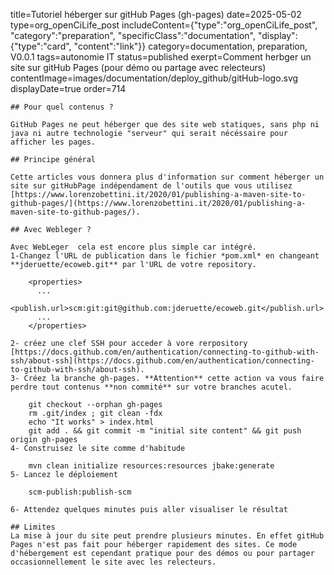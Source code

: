 title=Tutoriel héberger sur gitHub Pages (gh-pages)
date=2025-05-02
type=org_openCiLife_post
includeContent={"type":"org_openCiLife_post", "category":"preparation", "specificClass":"documentation", "display":{"type":"card", "content":"link"}}
category=documentation, preparation, V0.0.1
tags=autonomie IT
status=published
exerpt=Comment herbger un site sur gitHub Pages (pour démo ou partage avec relecteurs)
contentImage=images/documentation/deploy_github/gitHub-logo.svg
displayDate=true
order=714
~~~~~~
## Pour quel contenus ? 

GitHub Pages ne peut héberger que des site web statiques, sans php ni java ni autre technologie "serveur" qui serait nécéssaire pour afficher les pages.

## Principe général

Cette articles vous donnera plus d'information sur comment héberger un site sur gitHubPage indépendament de l'outils que vous utilisez [https://www.lorenzobettini.it/2020/01/publishing-a-maven-site-to-github-pages/](https://www.lorenzobettini.it/2020/01/publishing-a-maven-site-to-github-pages/).

## Avec Webleger ?

Avec WebLeger  cela est encore plus simple car intégré.
1-Changez l'URL de publication dans le fichier *pom.xml* en changeant **jderuette/ecoweb.git** par l'URL de votre repository.

    <properties>
      ...
      <publish.url>scm:git:git@github.com:jderuette/ecoweb.git</publish.url>
      ...
    </properties>
    
2- créez une clef SSH pour acceder à vore rerpository [https://docs.github.com/en/authentication/connecting-to-github-with-ssh/about-ssh](https://docs.github.com/en/authentication/connecting-to-github-with-ssh/about-ssh).
3- Créez la branche gh-pages. **Attention** cette action va vous faire perdre tout contenus **non commité** sur votre branches acutel.

    git checkout --orphan gh-pages
    rm .git/index ; git clean -fdx
    echo "It works" > index.html
    git add . && git commit -m "initial site content" && git push origin gh-pages
4- Construisez le site comme d'habitude

    mvn clean initialize resources:resources jbake:generate
5- Lancez le déploiement

    scm-publish:publish-scm

6- Attendez quelques minutes puis aller visualiser le résultat

## Limites
La mise à jour du site peut prendre plusieurs minutes. En effet gitHub Pages n'est pas fait pour héberger rapidement des sites. Ce mode d'hébergement est cependant pratique pour des démos ou pour partager occasionnellement le site avec les relecteurs.
